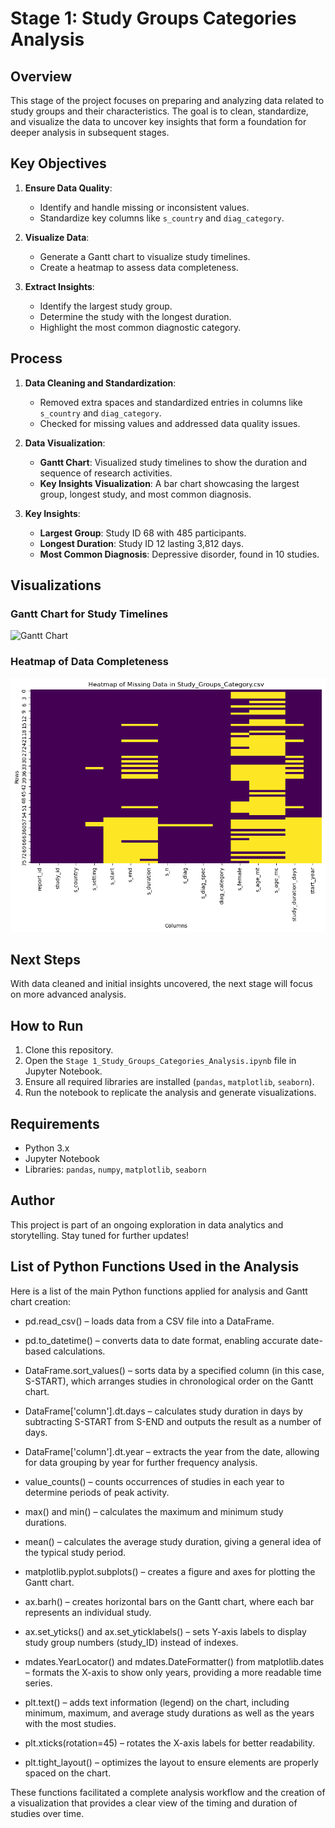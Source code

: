 # Stage 1: Study Groups Categories Analysis

## Overview
This stage of the project focuses on preparing and analyzing data related to study groups and their characteristics. The goal is to clean, standardize, and visualize the data to uncover key insights that form a foundation for deeper analysis in subsequent stages.

## Key Objectives
1. **Ensure Data Quality**:
   - Identify and handle missing or inconsistent values.
   - Standardize key columns like `s_country` and `diag_category`.

2. **Visualize Data**:
   - Generate a Gantt chart to visualize study timelines.
   - Create a heatmap to assess data completeness.

3. **Extract Insights**:
   - Identify the largest study group.
   - Determine the study with the longest duration.
   - Highlight the most common diagnostic category.

## Process
1. **Data Cleaning and Standardization**:
   - Removed extra spaces and standardized entries in columns like `s_country` and `diag_category`.
   - Checked for missing values and addressed data quality issues.

2. **Data Visualization**:
   - **Gantt Chart**: Visualized study timelines to show the duration and sequence of research activities.
   - **Key Insights Visualization**: A bar chart showcasing the largest group, longest study, and most common diagnosis.

3. **Key Insights**:
   - **Largest Group**: Study ID 68 with 485 participants.
   - **Longest Duration**: Study ID 12 lasting 3,812 days.
   - **Most Common Diagnosis**: Depressive disorder, found in 10 studies.

## Visualizations
### Gantt Chart for Study Timelines
![Gantt Chart](https://github.com/MaidanchukIrina/Meditation_Stress_Project/blob/main/Stage%201.%20Study%20Groups%20Category/Images/Gannt%20_Study_group_duration.png?raw=true)

### Heatmap of Data Completeness
![Heatmap](Images/Heatmap_missing_data.png)

## Next Steps
With data cleaned and initial insights uncovered, the next stage will focus on more advanced analysis.

## How to Run
1. Clone this repository.
2. Open the `Stage 1_Study_Groups_Categories_Analysis.ipynb` file in Jupyter Notebook.
3. Ensure all required libraries are installed (`pandas`, `matplotlib`, `seaborn`).
4. Run the notebook to replicate the analysis and generate visualizations.

## Requirements
- Python 3.x
- Jupyter Notebook
- Libraries: `pandas`, `numpy`, `matplotlib`, `seaborn`

## Author
This project is part of an ongoing exploration in data analytics and storytelling. Stay tuned for further updates!

## List of Python Functions Used in the Analysis

Here is a list of the main Python functions applied for analysis and Gantt chart creation:

- pd.read_csv() – loads data from a CSV file into a DataFrame.

- pd.to_datetime() – converts data to date format, enabling accurate date-based calculations.

- DataFrame.sort_values() – sorts data by a specified column (in this case, S-START), which arranges studies in chronological order on the Gantt chart.

- DataFrame['column'].dt.days – calculates study duration in days by subtracting S-START from S-END and outputs the result as a number of days.

- DataFrame['column'].dt.year – extracts the year from the date, allowing for data grouping by year for further frequency analysis.

- value_counts() – counts occurrences of studies in each year to determine periods of peak activity.

- max() and min() – calculates the maximum and minimum study durations.

- mean() – calculates the average study duration, giving a general idea of the typical study period.

- matplotlib.pyplot.subplots() – creates a figure and axes for plotting the Gantt chart.

- ax.barh() – creates horizontal bars on the Gantt chart, where each bar represents an individual study.

- ax.set_yticks() and ax.set_yticklabels() – sets Y-axis labels to display study group numbers (study_ID) instead of indexes.

- mdates.YearLocator() and mdates.DateFormatter() from matplotlib.dates – formats the X-axis to show only years, providing a more readable time series.

- plt.text() – adds text information (legend) on the chart, including minimum, maximum, and average study durations as well as the years with the most studies.

- plt.xticks(rotation=45) – rotates the X-axis labels for better readability.

- plt.tight_layout() – optimizes the layout to ensure elements are properly spaced on the chart.

These functions facilitated a complete analysis workflow and the creation of a visualization that provides a clear view of the timing and duration of studies over time.
